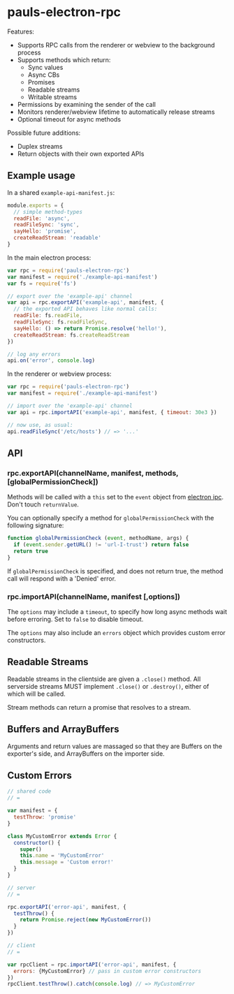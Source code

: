# pauls-electron-rpc

Features:

 - Supports RPC calls from the renderer or webview to the background process
 - Supports methods which return:
   - Sync values
   - Async CBs
   - Promises
   - Readable streams
   - Writable streams
 - Permissions by examining the sender of the call
 - Monitors renderer/webview lifetime to automatically release streams
 - Optional timeout for async methods

Possible future additions:

 - Duplex streams
 - Return objects with their own exported APIs

## Example usage

In a shared `example-api-manifest.js`:

```js
module.exports = {
  // simple method-types
  readFile: 'async',
  readFileSync: 'sync',
  sayHello: 'promise',
  createReadStream: 'readable'
}
```

In the main electron process:

```js
var rpc = require('pauls-electron-rpc')
var manifest = require('./example-api-manifest')
var fs = require('fs')

// export over the 'example-api' channel
var api = rpc.exportAPI('example-api', manifest, {
  // the exported API behaves like normal calls:
  readFile: fs.readFile,
  readFileSync: fs.readFileSync,
  sayHello: () => return Promise.resolve('hello!'),
  createReadStream: fs.createReadStream
})

// log any errors
api.on('error', console.log)
```

In the renderer or webview process:

```js
var rpc = require('pauls-electron-rpc')
var manifest = require('./example-api-manifest')

// import over the 'example-api' channel
var api = rpc.importAPI('example-api', manifest, { timeout: 30e3 })

// now use, as usual:
api.readFileSync('/etc/hosts') // => '...'
```

## API

### rpc.exportAPI(channelName, manifest, methods, [globalPermissionCheck])

Methods will be called with a `this` set to the `event` object from [electron ipc](http://electron.atom.io/docs/api/ipc-main/#event-object).
Don't touch `returnValue`.

You can optionally specify a method for `globalPermissionCheck` with the following signature:

```js
function globalPermissionCheck (event, methodName, args) {
  if (event.sender.getURL() != 'url-I-trust') return false
  return true
}
```

If `globalPermissionCheck` is specified, and does not return true, the method call will respond with a 'Denied' error.

### rpc.importAPI(channelName, manifest [,options])

The `options` may include a `timeout`, to specify how long async methods wait before erroring.
Set to `false` to disable timeout.

The `options` may also include an `errors` object which provides custom error constructors.

## Readable Streams

Readable streams in the clientside are given a `.close()` method.
All serverside streams MUST implement `.close()` or `.destroy()`, either of which will be called.

Stream methods can return a promise that resolves to a stream.

## Buffers and ArrayBuffers

Arguments and return values are massaged so that they are Buffers on the exporter's side, and ArrayBuffers on the importer side.

## Custom Errors

```js
// shared code
// =

var manifest = {
  testThrow: 'promise'
}

class MyCustomError extends Error {
  constructor() {
    super()
    this.name = 'MyCustomError'
    this.message = 'Custom error!'
  }
}

// server
// =

rpc.exportAPI('error-api', manifest, {
  testThrow() {
    return Promise.reject(new MyCustomError())
  }
})

// client
// =

var rpcClient = rpc.importAPI('error-api', manifest, {
  errors: {MyCustomError} // pass in custom error constructors
})
rpcClient.testThrow().catch(console.log) // => MyCustomError
```